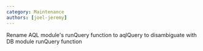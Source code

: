 ```yaml
---
category: Maintenance
authors: [joel-jeremy]
---
```


Rename AQL module's runQuery function to aqlQuery to disambiguate with DB module runQuery function
